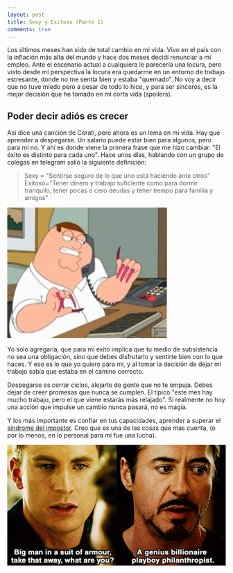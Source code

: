 ```yaml
---
layout: post
title: Sexy y Exitoso (Parte 1)
comments: true
---
```


Los últimos meses han sido de total cambio en mi vida. Vivo en el país
con la inflación más alta del mundo y hace dos meses decidí renunciar a mi empleo. 
Ante el escenario actual a cualquiera le parecería una locura, pero visto desde mi perspectiva
la locura era quedarme en un entorno de trabajo estresante, donde no me sentía bien y estaba "quemado".
No voy a decir que no tuve miedo pero a pesar de todo lo hice, y para ser sinceros, es la mejor decisión que he tomado en mi corta vida (spoilers). 

## Poder decir adiós es crecer 

Así dice una canción de Cerati, pero ahora es un lema en mi vida. Hay que aprender a despegarse. 
Un salario puede estar bien para algunos, pero para mí no. Y ahí es donde viene la primera
frase que me hizo cambiar. "El éxito es distinto para cada uno". Hace unos días, hablando con un grupo de colegas en telegram salió la siguiente definición:

> Sexy = "Sentirse seguro de lo que uno está haciendo ante otros" 
> Exitoso="Tener dinero y trabajo suficiente como para dormir tranquilo, tener pocas o cero deudas y tener tiempo para familia y amigos"

![image](/images/father-nails.jpg "Feeling like this")

Yo solo agregaría, que para mí éxito implica que tu medio de subsistencia no sea una obligación, sino que
debes disfrutarlo y sentirte bien con lo que haces. Y eso es lo que yo quiero para mí, y al tomar la decisión 
de dejar mi trabajo sabía que estaba en el camino correcto.

Despegarse es cerrar ciclos, alejarte de gente que no te empuja. Debes dejar de creer promesas que nunca se cumplen.
El típico "este mes hay mucho trabajo, pero el que viene estarás más relajado". Si realmente no hoy una acción 
que impulse un cambio nunca pasará, no es magia.

Y los más importante es confiar en tus capacidades, aprender a superar el [sindrome del impostor](https://es.wikipedia.org/wiki/S%C3%ADndrome_del_impostor). Creo que es una de las cosas que mas cuenta, (o por lo menos,
en lo personal para mí fue una lucha).

![image](/images/iron-man-troll.jpg "Turn down for what!")
